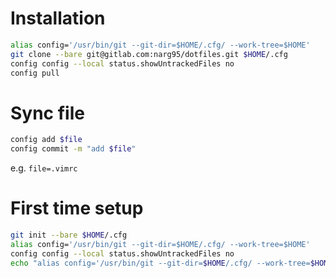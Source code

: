# Installation 

```bash
alias config='/usr/bin/git --git-dir=$HOME/.cfg/ --work-tree=$HOME'
git clone --bare git@gitlab.com:narg95/dotfiles.git $HOME/.cfg
config config --local status.showUntrackedFiles no 
config pull
```

# Sync file

```bash
config add $file
config commit -m "add $file"
```
e.g. `file=.vimrc`

# First time setup

```bash
git init --bare $HOME/.cfg 
alias config='/usr/bin/git --git-dir=$HOME/.cfg/ --work-tree=$HOME' 
config config --local status.showUntrackedFiles no 
echo "alias config='/usr/bin/git --git-dir=$HOME/.cfg/ --work-tree=$HOME'" >> $HOME/.zshrc
```
